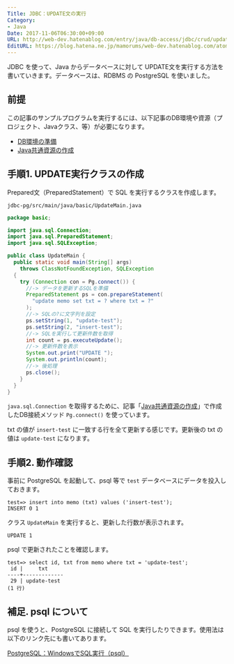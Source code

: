 ```yaml
---
Title: JDBC：UPDATE文の実行
Category:
- Java
Date: 2017-11-06T06:30:00+09:00
URL: http://web-dev.hatenablog.com/entry/java/db-access/jdbc/crud/update
EditURL: https://blog.hatena.ne.jp/mamorums/web-dev.hatenablog.com/atom/entry/8599973812314576010
---
```


JDBC を使って、Java からデータベースに対して UPDATE文を実行する方法を書いていきます。データベースは、RDBMS の PostgreSQL を使いました。


## 前提
この記事のサンプルプログラムを実行するには、以下記事のDB環境や資源（プロジェクト、Javaクラス、等）が必要になります。

- [DB環境の準備](/entry/java/db-access/postgresql/db-env)
- [Java共通資源の作成](/entry/java/db-access/postgresql/java-project-common-class)


## 手順1. UPDATE実行クラスの作成
Prepared文（PreparedStatement）で SQL を実行するクラスを作成します。

`jdbc-pg/src/main/java/basic/UpdateMain.java`

```java
package basic;

import java.sql.Connection;
import java.sql.PreparedStatement;
import java.sql.SQLException;

public class UpdateMain {
  public static void main(String[] args)
    throws ClassNotFoundException, SQLException
  {
    try (Connection con = Pg.connect()) {
      //-> データを更新するSQLを準備
      PreparedStatement ps = con.prepareStatement(
        "update memo set txt = ? where txt = ?"
      );
      //-> SQLの?に文字列を設定
      ps.setString(1, "update-test");
      ps.setString(2, "insert-test");
      //-> SQLを実行して更新件数を取得
      int count = ps.executeUpdate();
      //-> 更新件数を表示
      System.out.print("UPDATE ");
      System.out.println(count);
      //-> 後処理
      ps.close();
    }
  }
}
```

`java.sql.Connection` を取得するために、記事「[Java共通資源の作成](/entry/java/db-access/postgresql/java-project-common-class)」で作成したDB接続メソッド `Pg.connect()` を使っています。

txt の値が `insert-test` に一致する行を全て更新する感じです。更新後の txt の値は `update-test` になります。


## 手順2. 動作確認
事前に PostgreSQL を起動して、psql 等で `test` データベースにデータを投入しておきます。

```
test=> insert into memo (txt) values ('insert-test');
INSERT 0 1
```

クラス `UpdateMain` を実行すると、更新した行数が表示されます。

```
UPDATE 1
```

psql で更新されたことを確認します。

```
test=> select id, txt from memo where txt = 'update-test';
 id |     txt
----+-------------
 29 | update-test
(1 行)
```


## 補足. psql について
psql を使うと、PostgreSQL に接続して SQL を実行したりできます。使用法は以下のリンク先にも書いてあります。

[PostgreSQL：WindowsでSQL実行（psql）](/entry/postgresql/windows/exec-sql-using-psql)
